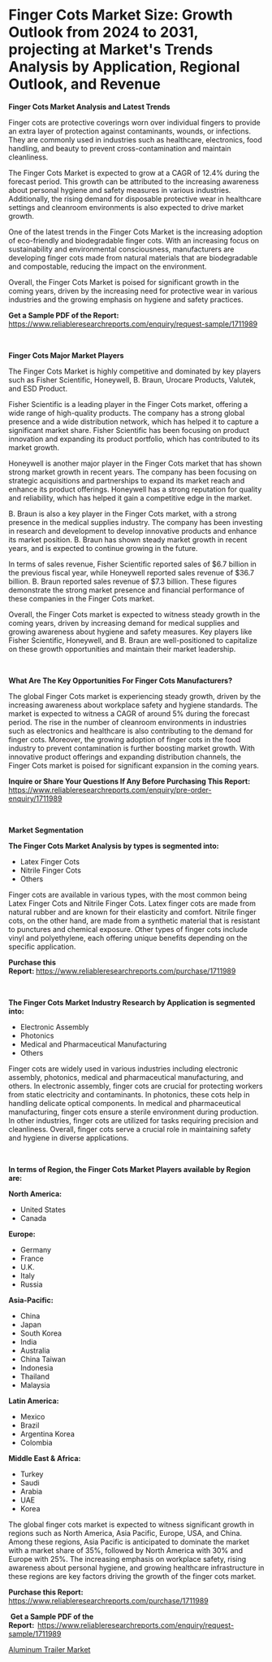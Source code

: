 <p><h1>Finger Cots Market Size: Growth Outlook from 2024 to 2031, projecting at Market's Trends Analysis by Application, Regional Outlook, and Revenue</h1></p><p><strong>Finger Cots Market Analysis and Latest Trends</strong></p>
<p><p>Finger cots are protective coverings worn over individual fingers to provide an extra layer of protection against contaminants, wounds, or infections. They are commonly used in industries such as healthcare, electronics, food handling, and beauty to prevent cross-contamination and maintain cleanliness.</p><p>The Finger Cots Market is expected to grow at a CAGR of 12.4% during the forecast period. This growth can be attributed to the increasing awareness about personal hygiene and safety measures in various industries. Additionally, the rising demand for disposable protective wear in healthcare settings and cleanroom environments is also expected to drive market growth.</p><p>One of the latest trends in the Finger Cots Market is the increasing adoption of eco-friendly and biodegradable finger cots. With an increasing focus on sustainability and environmental consciousness, manufacturers are developing finger cots made from natural materials that are biodegradable and compostable, reducing the impact on the environment.</p><p>Overall, the Finger Cots Market is poised for significant growth in the coming years, driven by the increasing need for protective wear in various industries and the growing emphasis on hygiene and safety practices.</p></p>
<p><strong>Get a Sample PDF of the Report:&nbsp;</strong> <a href="https://www.reliableresearchreports.com/enquiry/request-sample/1711989">https://www.reliableresearchreports.com/enquiry/request-sample/1711989</a></p>
<p>&nbsp;</p>
<p><strong>Finger Cots Major Market Players</strong></p>
<p><p>The Finger Cots Market is highly competitive and dominated by key players such as Fisher Scientific, Honeywell, B. Braun, Urocare Products, Valutek, and ESD Product. </p><p>Fisher Scientific is a leading player in the Finger Cots market, offering a wide range of high-quality products. The company has a strong global presence and a wide distribution network, which has helped it to capture a significant market share. Fisher Scientific has been focusing on product innovation and expanding its product portfolio, which has contributed to its market growth.</p><p>Honeywell is another major player in the Finger Cots market that has shown strong market growth in recent years. The company has been focusing on strategic acquisitions and partnerships to expand its market reach and enhance its product offerings. Honeywell has a strong reputation for quality and reliability, which has helped it gain a competitive edge in the market.</p><p>B. Braun is also a key player in the Finger Cots market, with a strong presence in the medical supplies industry. The company has been investing in research and development to develop innovative products and enhance its market position. B. Braun has shown steady market growth in recent years, and is expected to continue growing in the future.</p><p>In terms of sales revenue, Fisher Scientific reported sales of $6.7 billion in the previous fiscal year, while Honeywell reported sales revenue of $36.7 billion. B. Braun reported sales revenue of $7.3 billion. These figures demonstrate the strong market presence and financial performance of these companies in the Finger Cots market. </p><p>Overall, the Finger Cots market is expected to witness steady growth in the coming years, driven by increasing demand for medical supplies and growing awareness about hygiene and safety measures. Key players like Fisher Scientific, Honeywell, and B. Braun are well-positioned to capitalize on these growth opportunities and maintain their market leadership.</p></p>
<p>&nbsp;</p>
<p><strong>What Are The Key Opportunities For Finger Cots Manufacturers?</strong></p>
<p><p>The global Finger Cots market is experiencing steady growth, driven by the increasing awareness about workplace safety and hygiene standards. The market is expected to witness a CAGR of around 5% during the forecast period. The rise in the number of cleanroom environments in industries such as electronics and healthcare is also contributing to the demand for finger cots. Moreover, the growing adoption of finger cots in the food industry to prevent contamination is further boosting market growth. With innovative product offerings and expanding distribution channels, the Finger Cots market is poised for significant expansion in the coming years.</p></p>
<p><strong>Inquire or Share Your Questions If Any Before Purchasing This Report:</strong> <a href="https://www.reliableresearchreports.com/enquiry/pre-order-enquiry/1711989">https://www.reliableresearchreports.com/enquiry/pre-order-enquiry/1711989</a></p>
<p>&nbsp;</p>
<p><strong>Market Segmentation</strong></p>
<p><strong>The Finger Cots Market Analysis by types is segmented into:</strong></p>
<p><ul><li>Latex Finger Cots</li><li>Nitrile Finger Cots</li><li>Others</li></ul></p>
<p><p>Finger cots are available in various types, with the most common being Latex Finger Cots and Nitrile Finger Cots. Latex finger cots are made from natural rubber and are known for their elasticity and comfort. Nitrile finger cots, on the other hand, are made from a synthetic material that is resistant to punctures and chemical exposure. Other types of finger cots include vinyl and polyethylene, each offering unique benefits depending on the specific application.</p></p>
<p><strong>Purchase this Report:&nbsp;</strong><a href="https://www.reliableresearchreports.com/purchase/1711989">https://www.reliableresearchreports.com/purchase/1711989</a></p>
<p>&nbsp;</p>
<p><strong>The Finger Cots Market Industry Research by Application is segmented into:</strong></p>
<p><ul><li>Electronic Assembly</li><li>Photonics</li><li>Medical and Pharmaceutical Manufacturing</li><li>Others</li></ul></p>
<p><p>Finger cots are widely used in various industries including electronic assembly, photonics, medical and pharmaceutical manufacturing, and others. In electronic assembly, finger cots are crucial for protecting workers from static electricity and contaminants. In photonics, these cots help in handling delicate optical components. In medical and pharmaceutical manufacturing, finger cots ensure a sterile environment during production. In other industries, finger cots are utilized for tasks requiring precision and cleanliness. Overall, finger cots serve a crucial role in maintaining safety and hygiene in diverse applications.</p></p>
<p>&nbsp;</p>
<p><strong>In terms of Region, the Finger Cots Market Players available by Region are:</strong></p>
<p>
    <p> <strong> North America: </strong>
        <ul>
            <li>United States</li>
            <li>Canada</li>
        </ul>
        </p> 
    <p> <strong> Europe: </strong>
        <ul>
            <li>Germany</li>
            <li>France</li>
            <li>U.K.</li>
            <li>Italy</li>
            <li>Russia</li>
        </ul>
        </p> 
    <p> <strong> Asia-Pacific: </strong>
        <ul>
            <li>China</li>
            <li>Japan</li>
            <li>South Korea</li>
            <li>India</li>
            <li>Australia</li>
            <li>China Taiwan</li>
            <li>Indonesia</li>
            <li>Thailand</li>
            <li>Malaysia</li>
        </ul>
        </p> 
    <p> <strong> Latin America: </strong>
        <ul>
            <li>Mexico</li>
            <li>Brazil</li>
            <li>Argentina Korea</li>
            <li>Colombia</li>
        </ul>
        </p> 
    <p> <strong> Middle East & Africa: </strong>
        <ul>
            <li>Turkey</li>
            <li>Saudi</li>
            <li>Arabia</li>
            <li>UAE</li>
            <li>Korea</li>
        </ul>
    </p>
    </p>
<p><p>The global finger cots market is expected to witness significant growth in regions such as North America, Asia Pacific, Europe, USA, and China. Among these regions, Asia Pacific is anticipated to dominate the market with a market share of 35%, followed by North America with 30% and Europe with 25%. The increasing emphasis on workplace safety, rising awareness about personal hygiene, and growing healthcare infrastructure in these regions are key factors driving the growth of the finger cots market.</p></p>
<p><strong>Purchase this Report: </strong><a href="https://www.reliableresearchreports.com/purchase/1711989">https://www.reliableresearchreports.com/purchase/1711989</a></p>
<p>&nbsp;<strong>Get a Sample PDF of the Report:&nbsp;&nbsp;</strong><a href="https://www.reliableresearchreports.com/enquiry/request-sample/1711989">https://www.reliableresearchreports.com/enquiry/request-sample/1711989</a></p>
<p><strong></strong></p>
<p><p><a href="https://fuschia-pecorino-a6d.notion.site/Aluminum-Trailer-Market-Insights-Market-Players-and-Forecast-Till-2031-1f56bee4cdea4357a5e116ca9ce863a7">Aluminum Trailer Market</a></p></p>